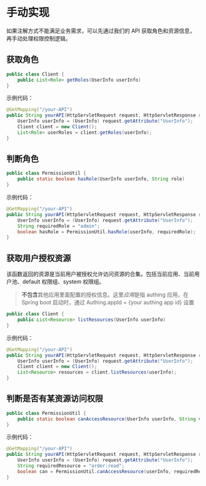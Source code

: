 # 手动实现

如果注解方式不能满足业务需求，可以先通过我们的 API 获取角色和资源信息，再手动处理权限控制逻辑。

## 获取角色

```java
public class Client {
    public List<Role> getRoles(UserInfo userInfo)
}
```

示例代码：

```java
@GetMapping("/your-API")
public String yourAPI(HttpServletRequest request, HttpServletResponse response) {
    UserInfo userInfo = (UserInfo) request.getAttribute("UserInfo");
    Client client = new Client();
    List<Role> userRoles = client.getRoles(userInfo);
}
```

## 判断角色

```java
public class PermissionUtil {
    public static boolean hasRole(UserInfo userInfo, String role)
}
```

示例代码：

```java
@GetMapping("/your-API")
public String yourAPI(HttpServletRequest request, HttpServletResponse response) {
    UserInfo userInfo = (UserInfo) request.getAttribute("UserInfo");
    String requiredRole = "admin";
    boolean hasRole = PermissionUtil.hasRole(userInfo, requiredRole);
}
```

## 获取用户授权资源

该函数返回的资源是当前用户被授权允许访问资源的合集。包括当前应用、当前用户池、default 权限组、system 权限组。

> **不包含**其他应用里面配置的授权信息。这里*应用*是指 authing 应用，在 Spring boot 启动时，通过 Authing.appId = {your authing app id} 设置

```java
public class Client {
    public List<Resource> listResources(UserInfo userInfo)
}
```

示例代码：


```java
@GetMapping("/your-API")
public String yourAPI(HttpServletRequest request, HttpServletResponse response) {
    UserInfo userInfo = (UserInfo) request.getAttribute("UserInfo");
    Client client = new Client();
    List<Resource> resources = client.listResources(userInfo);
}
```

## 判断是否有某资源访问权限

```java
public class PermissionUtil {
    public static boolean canAccessResource(UserInfo userInfo, String value)
}
```

示例代码：

```java
@GetMapping("/your-API")
public String yourAPI(HttpServletRequest request, HttpServletResponse response) {
    UserInfo userInfo = (UserInfo) request.getAttribute("UserInfo");
    String requiredResource = "order:read";
    boolean can = PermissionUtil.canAccessResource(userInfo, requiredResource);
}
```
